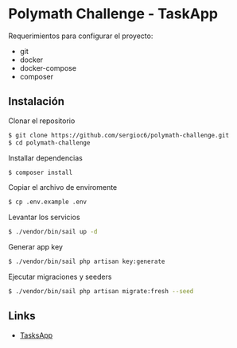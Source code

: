 # Polymath Challenge - TaskApp

Requerimientos para configurar el proyecto:
- git
- docker
- docker-compose
- composer

## Instalación

Clonar el repositorio
```sh
$ git clone https://github.com/sergioc6/polymath-challenge.git
$ cd polymath-challenge
```

Installar dependencias
```sh
$ composer install
```

Copiar el archivo de enviromente
```sh
$ cp .env.example .env
```

Levantar los servicios
```sh
$ ./vendor/bin/sail up -d
```

Generar app key
```sh
$ ./vendor/bin/sail php artisan key:generate
```

Ejecutar migraciones y seeders
```sh
$ ./vendor/bin/sail php artisan migrate:fresh --seed
```

## Links

- [TasksApp](http://localhost/tasks)
